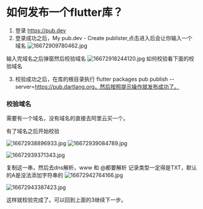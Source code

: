 # 如何发布一个flutter库？

1. 登录 https://pub.dev 
2. 登录成功之后，My pub.dev -  Create publister,点击进入后会让你输入一个域名
![16672909780462.jpg](https://upload-images.jianshu.io/upload_images/2530176-b62d9b03ff4c2707.jpg?imageMogr2/auto-orient/strip%7CimageView2/2/w/1240)

 输入完域名之后弹窗然后校验域名
    ![16672918244120.jpg](https://upload-images.jianshu.io/upload_images/2530176-db1e41d466586bb5.jpg?imageMogr2/auto-orient/strip%7CimageView2/2/w/1240)
    如何校验看下面的校验域名

3. 校验成功之后，在库的根目录执行 flutter packages pub publish --server=https://pub.dartlang.org，然后按照提示操作就发布成功了。


### 校验域名

需要有一个域名，没有域名的直接去阿里云买一个。

有了域名之后开始校验

![16672938896933.jpg](https://upload-images.jianshu.io/upload_images/2530176-64cdc829c90bf051.jpg?imageMogr2/auto-orient/strip%7CimageView2/2/w/1240)
![16672939084789.jpg](https://upload-images.jianshu.io/upload_images/2530176-86a443f4047349f6.jpg?imageMogr2/auto-orient/strip%7CimageView2/2/w/1240)

![16672939371343.jpg](https://upload-images.jianshu.io/upload_images/2530176-cca876f221ee2b26.jpg?imageMogr2/auto-orient/strip%7CimageView2/2/w/1240)

复制这一串，然后去dns解析，www 和 @都要解析
记录类型一定得是TXT，默认的A是没法添加字符串的
![16672942764166.jpg](https://upload-images.jianshu.io/upload_images/2530176-36f58da353dbb052.jpg?imageMogr2/auto-orient/strip%7CimageView2/2/w/1240)


![16672943387423.jpg](https://upload-images.jianshu.io/upload_images/2530176-a79dbde71fad4059.jpg?imageMogr2/auto-orient/strip%7CimageView2/2/w/1240)

这样就校验完成了。可以回到上面的3继续下一步。